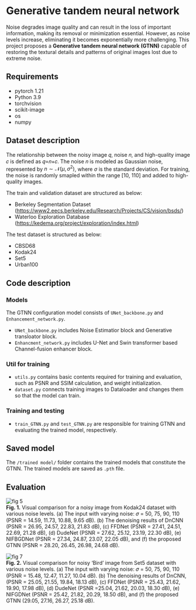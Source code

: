 # Generative tandem neural network
Noise degrades image quality and can result in the loss of important information, making its removal or minimization essential. However, as noise levels increase, eliminating it becomes exponentially more challenging. This project proposes a **Generative tandem neural network (GTNN)** capable of restoring the textural details and patterns of original images lost due to extreme noise.

## Requirements
- pytorch 1.21
- Python 3.9
- torchvision
- scikit-image
- os
- numpy

## Dataset description 
The relationship between the noisy image 𝑞, noise 𝑛, and high-quality image 𝑐 is defined as 𝑞=𝑛+𝑐. The noise 𝑛 is modeled as Gaussian noise, represented by $n \sim \mathcal{N}(\mu, \sigma^2)$, where $\sigma$ is the standard deviation. For training, the noise is randomly smapled within the range [10, 110] and added to high-quality images. 
  
The train and validation dataset are structured as below:
- Berkeley Segmentation Dataset (https://www2.eecs.berkeley.edu/Research/Projects/CS/vision/bsds/)
- Waterloo Exploration Database (https://kedema.org/project/exploration/index.html)

The test dataset is structured as below:
- CBSD68
- Kodak24
- Set5
- Urban100

## Code description
### Models
The GTNN configuration model consists of `UNet_backbone.py` and `Enhancement_network.py`.
- `UNet_backbone.py` includes Noise Estimatior block and Generative transloator block.
- `Enhancment_network.py` includes U-Net and Swin transformer based Channel-fusion enhancer block.
### Util for training
- `utils.py` contains basic contents required for training and evaluation, such as PSNR and SSIM calculation, and weight initialization.
- `dataset.py` connects training images to Dataloader and changes them so that the model can train.
### Training and testing
- `train_GTNN.py` and `test_GTNN.py` are responsible for training GTNN and evaluating the trained model, respectively.

## Saved model
The `/trained model/` folder contains the trained models that constitute the GTNN. The trained models are saved as `.pth` file.

## Evaluation
  
![fig 5](https://github.com/user-attachments/assets/b83ac977-e3d6-4f2f-89fc-dd245c42c02b)  
**Fig. 1.** Visual comparison for a noisy image from Kodak24 dataset with various noise levels. (a) The input with varying noise: 𝜎 = 50, 75, 90, 110 (PSNR = 14.59, 11.73, 10.88, 9.65 dB). (b) The denoising results of DnCNN (PSNR = 26.95, 24.57, 22.83, 21.83 dB), (c) FFDNet (PSNR = 27.41, 24.51, 22.69, 21.28 dB), (d) DudeNet (PSNR = 27.62, 25.12, 23.19, 22.30 dB), (e) NIFBGDNet (PSNR = 27.34, 24.87, 23.07, 22.05 dB), and (f) the proposed GTNN (PSNR = 28.20, 26.45, 26.98, 24.68 dB).

![fig 7](https://github.com/user-attachments/assets/2649bdbb-9954-4eb6-af1d-4a94798ca526)  
**Fig. 2.** Visual comparison for noisy ‘Bird’ image from Set5 dataset with various noise levels. (a) The input with varying noise: 𝜎 = 50, 75, 90, 110 (PSNR = 15.48, 12.47, 11.27, 10.04 dB). (b) The denoising results of DnCNN, (PSNR = 25.05, 21.55, 19.84, 18.13 dB), (c) FFDNet (PSNR = 25.43, 21.62, 19.90, 17.98 dB), (d) DudeNet (PSNR =25.04, 21.62, 20.03, 18.30 dB), (e) NIFGDNet (PSNR = 25.42, 21.82, 20.29, 18.50 dB), and (f) the proposed GTNN (29.05, 27.16, 26.27, 25.18 dB).
